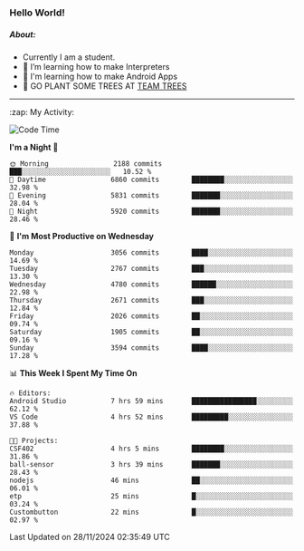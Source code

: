### Hello World!

##### About:
- Currently I am a student.
- 🌱 I’m learning how to make Interpreters
- 🌱 I'm learning how to make Android Apps
- 🌱 GO PLANT SOME TREES AT [TEAM TREES](https://teamtrees.org/)

---
  <summary>:zap: My Activity:</summary>
  
<!--START_SECTION:waka-->
![Code Time](http://img.shields.io/badge/Code%20Time-1%2C640%20hrs%2035%20mins-blue)

**I'm a Night 🦉** 

```text
🌞 Morning                2188 commits        ███░░░░░░░░░░░░░░░░░░░░░░   10.52 % 
🌆 Daytime                6860 commits        ████████░░░░░░░░░░░░░░░░░   32.98 % 
🌃 Evening                5831 commits        ███████░░░░░░░░░░░░░░░░░░   28.04 % 
🌙 Night                  5920 commits        ███████░░░░░░░░░░░░░░░░░░   28.46 % 
```
📅 **I'm Most Productive on Wednesday** 

```text
Monday                   3056 commits        ████░░░░░░░░░░░░░░░░░░░░░   14.69 % 
Tuesday                  2767 commits        ███░░░░░░░░░░░░░░░░░░░░░░   13.30 % 
Wednesday                4780 commits        ██████░░░░░░░░░░░░░░░░░░░   22.98 % 
Thursday                 2671 commits        ███░░░░░░░░░░░░░░░░░░░░░░   12.84 % 
Friday                   2026 commits        ██░░░░░░░░░░░░░░░░░░░░░░░   09.74 % 
Saturday                 1905 commits        ██░░░░░░░░░░░░░░░░░░░░░░░   09.16 % 
Sunday                   3594 commits        ████░░░░░░░░░░░░░░░░░░░░░   17.28 % 
```


📊 **This Week I Spent My Time On** 

```text
🔥 Editors: 
Android Studio           7 hrs 59 mins       ████████████████░░░░░░░░░   62.12 % 
VS Code                  4 hrs 52 mins       █████████░░░░░░░░░░░░░░░░   37.88 % 

🐱‍💻 Projects: 
CSF402                   4 hrs 5 mins        ████████░░░░░░░░░░░░░░░░░   31.86 % 
ball-sensor              3 hrs 39 mins       ███████░░░░░░░░░░░░░░░░░░   28.43 % 
nodejs                   46 mins             ██░░░░░░░░░░░░░░░░░░░░░░░   06.01 % 
etp                      25 mins             █░░░░░░░░░░░░░░░░░░░░░░░░   03.24 % 
Custombutton             22 mins             █░░░░░░░░░░░░░░░░░░░░░░░░   02.97 % 
```


 Last Updated on 28/11/2024 02:35:49 UTC
<!--END_SECTION:waka-->
